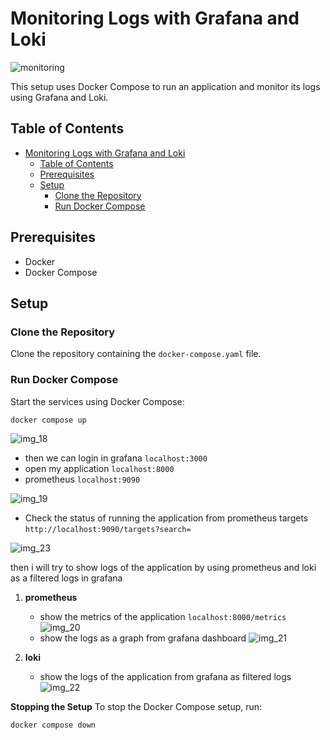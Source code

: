 # Monitoring Logs with Grafana and Loki

![monitoring](https://github.com/user-attachments/assets/06b4ee18-da0e-42a2-a208-ed55d824af22)


This setup uses Docker Compose to run an application and monitor its logs using Grafana and Loki.

## Table of Contents

- [Monitoring Logs with Grafana and Loki](#monitoring-logs-with-grafana-and-loki)
  - [Table of Contents](#table-of-contents)
  - [Prerequisites](#prerequisites)
  - [Setup](#setup)
    - [Clone the Repository](#clone-the-repository)
    - [Run Docker Compose](#run-docker-compose)

## Prerequisites

- Docker
- Docker Compose

## Setup

### Clone the Repository

Clone the repository containing the `docker-compose.yaml` file.

### Run Docker Compose

Start the services using Docker Compose:

```sh
docker compose up
```

![img_18](https://github.com/user-attachments/assets/3f55f991-42e4-44ba-8d07-804735cbb036)

- then we can login in grafana `localhost:3000`
- open my application `localhost:8000`
- prometheus `localhost:9090`

![img_19](https://github.com/user-attachments/assets/62c72a4e-0d93-47c0-b462-c2cf248dedbd)

- Check the status of running the application from prometheus targets `http://localhost:9090/targets?search=`

![img_23](https://github.com/user-attachments/assets/d7271151-e833-4f68-a97d-cb9cadd61430)

then i will try to show logs of the application by using prometheus and loki as a filtered logs in grafana

1. **prometheus** 
   - show the metrics of the application `localhost:8000/metrics`
     ![img_20](https://github.com/user-attachments/assets/b5e7e345-fc8e-4a7c-8252-649068202287)
   - show the logs as a graph from grafana dashboard
     ![img_21](https://github.com/user-attachments/assets/5d51f069-d512-4227-bd96-f929744e331f)

2. **loki**
   - show the logs of the application from grafana as      filtered logs
     ![img_22](https://github.com/user-attachments/assets/1883039a-fb63-4241-ae8d-b7cdcbf04ba4)

**Stopping the Setup**
To stop the Docker Compose setup, run:
```bash
docker compose down
```
